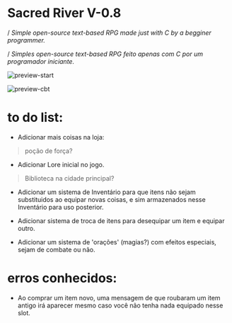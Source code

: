 # Sacred River V-0.8

/ *Simple open-source text-based RPG made just with C by a begginer programmer.*

/ *Simples open-source text-based RPG feito apenas com C por um programador iniciante.*

![preview-start](https://i.imgur.com/RVEaqZA.png)

![preview-cbt](https://i.imgur.com/VWgAGGm.png)

# to do list:

- Adicionar mais coisas na loja:
 
 > poção de força?

- Adicionar Lore inicial no jogo.
 > Biblioteca na cidade principal?

- Adicionar um sistema de Inventário para que itens não sejam substituidos ao equipar novas coisas, e sim armazenados nesse Inventário para uso posterior.

- Adicionar sistema de troca de itens para desequipar um item e equipar outro.

- Adicionar um sistema de 'orações' (magias?) com efeitos especiais, sejam de combate ou não.

# erros conhecidos:

- Ao comprar um item novo, uma mensagem de que roubaram um item antigo irá aparecer mesmo caso você não tenha nada equipado nesse slot.
